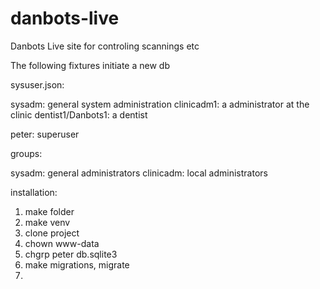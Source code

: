 # danbots-live
Danbots Live site for controling scannings etc

The following fixtures initiate a new db

sysuser.json:

sysadm: general system administration
clinicadm1: a administrator at the clinic
dentist1/Danbots1: a dentist

peter: superuser



groups:

sysadm: general administrators
clinicadm: local administrators

installation:

1. make folder
2. make venv
3. clone project
4. chown www-data
5. chgrp peter db.sqlite3
6. make migrations, migrate
7. 
